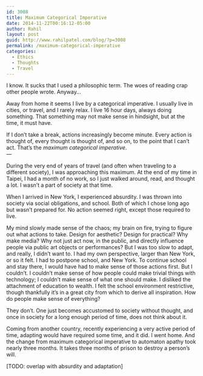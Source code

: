 ```yaml
---
id: 3008
title: Maximum Categorical Imperative
date: 2014-11-22T00:16:12-05:00
author: Rahil
layout: post
guid: http://www.rahilpatel.com/blog/?p=3008
permalink: /maximum-categorical-imperative
categories:
  - Ethics
  - Thoughts
  - Travel
---
```

I know. It sucks that I used a philosophic term. The woes of reading crap other people wrote. Anyway&#8230;

Away from home it seems I live by a categorical imperative. I usually live in cities, or travel, and I rarely relax. I live 16 hour days, always doing something. That something may not make sense in hindsight, but at the time, it must have.

If I don&#8217;t take a break, actions increasingly become minute. Every action is thought of, every thought is thought of, and so on, to the point that I can&#8217;t act. That&#8217;s the _maximum categorical imperative_.  
&#8212;

During the very end of years of travel (and often when traveling to a different society), I was approaching this maximum. At the end of my time in Taipei, I had a month of no work, so I just walked around, read, and thought a lot. I wasn&#8217;t a part of society at that time.

When I arrived in New York, I experienced absurdity. I was thrown into society via social obligations, and school. Both of which I chose long ago but wasn&#8217;t prepared for. No action seemed right, except those required to live.

My mind slowly made sense of the chaos; my brain on fire, trying to figure out what actions to take. Design for aesthetic? Design for practical? Why make media? Why not just act now, in the public, and directly influence people via public art objects or performances? But I was too slow to adapt, and really, I didn&#8217;t want to. I had my own perspective, larger than New York, or so it felt. I had to postpone school, and New York. To continue school and stay there, I would have had to make sense of those actions first. But I couldn&#8217;t. I couldn&#8217;t make sense of how people could make trivial things with technology; I couldn&#8217;t make sense of what one should make. I disliked the attachment of education to wealth. I felt the school environment restrictive, though thankfully it&#8217;s in a great city from which to derive all inspiration. How do people make sense of everything?

They don&#8217;t. One just becomes accustomed to society without thought, and once in society for a long enough period of time, does not think about it.

Coming from another country, recently experiencing a very active period of time, adapting would have required some time, and it did. I went home. And the change from maximum categorical imperative to automaton apathy took nearly three months. It takes three months of prison to destroy a person&#8217;s will.

[TODO: overlap with absurdity and adaptation]